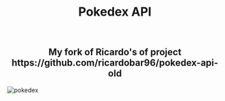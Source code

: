 <h1 align="center">Pokedex API</h1>
<br/>
<h2 align="center">My fork of Ricardo's of project https://github.com/ricardobar96/pokedex-api-old</h1>
  
![pokedex](https://github.com/enriqueseor/pokedex/assets/101838134/025c5a53-ad94-44c9-bff9-fdb432e9cff2)
